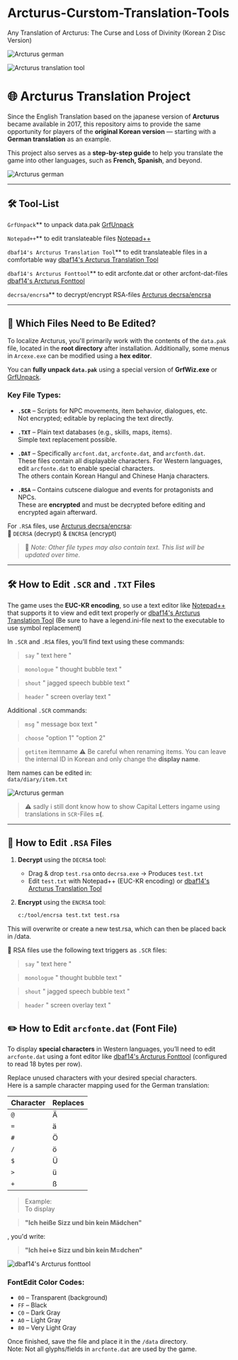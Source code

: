 # Arcturus-Curstom-Translation-Tools
Any Translation of Arcturus: The Curse and Loss of Divinity (Korean 2 Disc Version)

![Arcturus german](./images/title_german.jpg)

![Arcturus translation tool](./images/arctranstool.JPG)

# 🌐 Arcturus Translation Project

Since the English Translation based on the japanese version of **Arcturus** became available in 2017, this repository aims to provide the same opportunity for players of the **original Korean version** — starting with a **German translation** as an example.

This project also serves as a **step-by-step guide** to help you translate the game into other languages, such as **French, Spanish**, and beyond.

![Arcturus german](./images/shout_german.jpg)

---

## 🛠 Tool-List

`GrfUnpack`** to unpack data.pak 
[GrfUnpack](https://github.com/exectails/GrfUnpack.git)

`Notepad++`** to edit translateable files 
[Notepad++](https://notepad-plus-plus.org/downloads/)

`dbaf14's Arcturus Translation Tool`** to edit translateable files in a comfortable way
[dbaf14's Arcturus Translation Tool](arctranslationtool)

`dbaf14's Arcturus Fonttool`** to edit arcfonte.dat or other arcfont-dat-files 
[dbaf14's Arcturus Fonttool](fontedit)

`decrsa/encrsa`** to decrypt/encrypt RSA-files
[Arcturus decrsa/encrsa](https://cyberwarriorx.com/translation-utilities)

---

## 📁 Which Files Need to Be Edited?

To localize Arcturus, you'll primarily work with the contents of the `data.pak` file, located in the **root directory** after installation. Additionally, some menus in `Arcexe.exe` can be modified using a **hex editor**.

You can **fully unpack `data.pak`** using a special version of **GrfWiz.exe** or [GrfUnpack](https://github.com/exectails/GrfUnpack.git).

### Key File Types:

- **`.SCR`** – Scripts for NPC movements, item behavior, dialogues, etc.  
  Not encrypted; editable by replacing the text directly.

- **`.TXT`** – Plain text databases (e.g., skills, maps, items).  
  Simple text replacement possible.

- **`.DAT`** – Specifically `arcfont.dat`, `arcfonte.dat`, and `arcfonth.dat`.  
  These files contain all displayable characters. For Western languages, edit `arcfonte.dat` to enable special characters.  
  The others contain Korean Hangul and Chinese Hanja characters.

- **`.RSA`** – Contains cutscene dialogue and events for protagonists and NPCs.  
  These are **encrypted** and must be decrypted before editing and encrypted again afterward.

For `.RSA` files, use [Arcturus decrsa/encrsa](https://cyberwarriorx.com/translation-utilities):  
🔧 `DECRSA` (decrypt) & `ENCRSA` (encrypt)

> 📝 *Note: Other file types may also contain text. This list will be updated over time.*

---

## 🛠 How to Edit `.SCR` and `.TXT` Files

The game uses the **EUC-KR encoding**, so use a text editor like [Notepad++](https://notepad-plus-plus.org/downloads/) that supports it to view and edit text properly or [dbaf14's Arcturus Translation Tool](arctranslationtool) (Be sure to have a legend.ini-file next to the executable to use symbol replacement)

In `.SCR` and `.RSA` files, you’ll find text using these commands:

>`say` " text here "

>`monologue` " thought bubble text "

>`shout` " jagged speech bubble text "

>`header` " screen overlay text "


Additional `.SCR` commands:

>`msg` " message box text "

>`choose` "option 1" "option 2"

>`getitem` itemname
> ⚠️ Be careful when renaming items. You can leave the internal ID in Korean and only change the **display name**.

Item names can be edited in:  
`data/diary/item.txt`

![Arcturus german](./images/choice_german.jpg)
> ⚠️ sadly i still dont know how to show Capital Letters ingame using translations in  `SCR`-Files **=(**.

---

## 🔐 How to Edit `.RSA` Files

1. **Decrypt** using the `DECRSA` tool:
   - Drag & drop `test.rsa` onto `decrsa.exe` → Produces `test.txt`
   - Edit `test.txt` with Notepad++ (EUC-KR encoding) or [dbaf14's Arcturus Translation Tool](arctranslationtool) 

2. **Encrypt** using the `ENCRSA` tool:
   ```bash
   c:/tool/encrsa test.txt test.rsa

This will overwrite or create a new test.rsa, which can then be placed back in /data.

🧠 RSA files use the following text triggers as `.SCR` files:

>`say` " text here "

>`monologue` " thought bubble text "

>`shout` " jagged speech bubble text "

>`header` " screen overlay text "


## ✏️ How to Edit `arcfonte.dat` (Font File)

To display **special characters** in Western languages, you’ll need to edit `arcfonte.dat` using a font editor like [dbaf14's Arcturus Fonttool](fontedit) (configured to read 18 bytes per row).

Replace unused characters with your desired special characters.  
Here is a sample character mapping used for the German translation:

| Character | Replaces |
|-----------|----------|
| `@`       | Ä        |
| `=`       | ä        |
| `#`       | Ö        |
| `/`       | ö        |
| `$`       | Ü        |
| `>`       | ü        |
| `+`       | ß        |

> Example:  
To display

> **"Ich heiße Sizz und bin kein Mädchen"**

 , you'd write:
  
> **"Ich hei+e Sizz und bin kein M=dchen"**

![dbaf14's Arcturus fonttool](./font/screenshot_fonttool.JPG)

### FontEdit Color Codes:
- `00` – Transparent (background)
- `FF` – Black
- `C0` – Dark Gray
- `A0` – Light Gray
- `80` – Very Light Gray

Once finished, save the file and place it in the `/data` directory.  
Note: Not all glyphs/fields in `arcfonte.dat` are used by the game.


